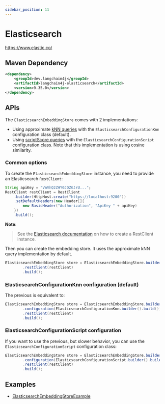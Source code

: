 ```yaml
---
sidebar_position: 11
---
```


# Elasticsearch

https://www.elastic.co/


## Maven Dependency

```xml
<dependency>
    <groupId>dev.langchain4j</groupId>
    <artifactId>langchain4j-elasticsearch</artifactId>
    <version>0.35.0</version>
</dependency>
```


## APIs

The `ElasticsearchEmbeddingStore` comes with 2 implementations:

* Using approximate [kNN queries](https://www.elastic.co/guide/en/elasticsearch/reference/current/query-dsl-knn-query.html) 
with the `ElasticsearchConfigurationKnn` configuration class (default).
* Using [scriptScore queries](https://www.elastic.co/guide/en/elasticsearch/reference/current/query-dsl-script-score-query.html) 
with the `ElasticsearchConfigurationScript` configuration class. Note that this implementation is using cosine similarity.

### Common options

To create the `ElasticsearchEmbeddingStore` instance, you need to provide an Elasticsearch 
`RestClient`:

```java
String apiKey = "VnVhQ2ZHY0JDZGJrU...";
RestClient restClient = RestClient
    .builder(HttpHost.create("https://localhost:9200"))
    .setDefaultHeaders(new Header[]{
        new BasicHeader("Authorization", "ApiKey " + apiKey)
    })
    .build();
```

**Note:**

> See the [Elasticsearch documentation](https://www.elastic.co/guide/en/elasticsearch/client/java-api-client/current/connecting.html) on how to create a RestClient instance.

Then you can create the embedding store. It uses the approximate kNN query implementation by default.

```java
ElasticsearchEmbeddingStore store = ElasticsearchEmbeddingStore.builder()
        .restClient(restClient)
        .build();
```

### ElasticsearchConfigurationKnn configuration (default)

The previous is equivalent to:

```java
ElasticsearchEmbeddingStore store = ElasticsearchEmbeddingStore.builder()
        .configuration(ElasticsearchConfigurationKnn.builder().build())
        .restClient(restClient)
        .build();
```

### ElasticsearchConfigurationScript configuration

If you want to use the previous, but slower behavior, you can use the `ElasticsearchConfigurationScript`
configuration class:

```java
ElasticsearchEmbeddingStore store = ElasticsearchEmbeddingStore.builder()
        .configuration(ElasticsearchConfigurationScript.builder().build())
        .restClient(restClient)
        .build();
```

## Examples

- [ElasticsearchEmbeddingStoreExample](https://github.com/langchain4j/langchain4j-examples/blob/main/elasticsearch-example/src/main/java/ElasticsearchEmbeddingStoreExample.java)

